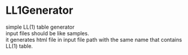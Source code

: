# LL1Generator
simple LL(1) table generator  
input files should be like samples.  
it generates html file in input file path with the same name that contains LL(1) table.
